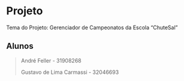 # Projeto 

Tema do Projeto: Gerenciador de Campeonatos da Escola “ChuteSal”

## Alunos 

> André Feller - 31908268
> 
> Gustavo de Lima Carmassi - 32046693
>
